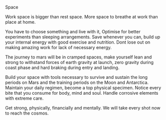 Space 

Work space is bigger than rest space. 
More space to breathe at work than place at home.

You have to choose something and live with it, Optimise for better experiments than sleeping arrangements. 
Save whenever you can, build up your internal energy with good exercise and nutrition. 
Dont lose out on making amazing work for lack of necessary energy. 

The journey to mars will be in cramped spaces, make yourself lean and strong to withstand forces of earth gravity at launch, zero gravity during coast phase and hard braking during entry and landing. 

Build your space with tools necessary to survive and sustain the long periods on Mars and the training periods on the Moon and Antarctica. Maintain your daily regimen, become a top physical specimen. Notice every bite that you consume for body, mind and soul. Handle  corrosive elements with extreme care.

Get strong, physically,  financially and mentally. 
We will take every shot now to reach the cosmos. 